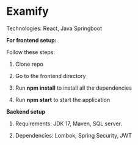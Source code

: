 # Examify

Technologies: React, Java Springboot

**For frontend setup:**

Follow these steps:

1) Clone repo

2) Go to the frontend directory

3) Run **npm install** to install all the dependencies

4) Run **npm start** to start the application


**Backend setup**

1) Requirements: JDK 17, Maven, SQL server.

2) Dependencies: Lombok, Spring Security, JWT
